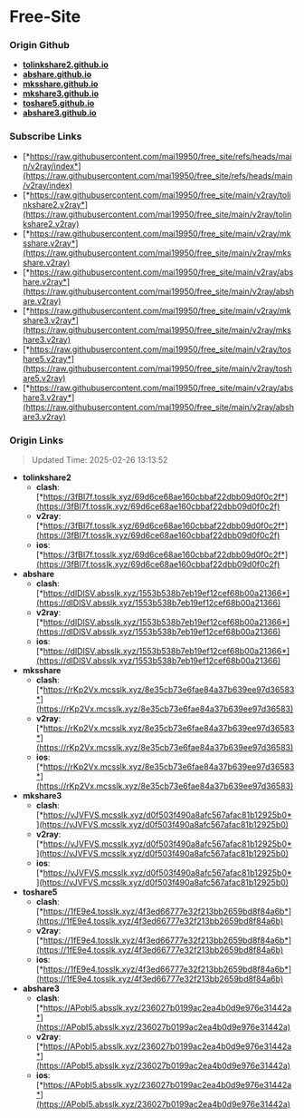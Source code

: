 # Free-Site

### Origin Github

- [**tolinkshare2.github.io**](https://github.com/tolinkshare2/tolinkshare2.github.io)
- [**abshare.github.io**](https://github.com/abshare/abshare.github.io)
- [**mksshare.github.io**](https://github.com/mksshare/mksshare.github.io)
- [**mkshare3.github.io**](https://github.com/mkshare3/mkshare3.github.io)
- [**toshare5.github.io**](https://github.com/toshare5/toshare5.github.io)
- [**abshare3.github.io**](https://github.com/abshare3/abshare3.github.io)

### Subscribe Links

- [*https://raw.githubusercontent.com/mai19950/free_site/refs/heads/main/v2ray/index*](https://raw.githubusercontent.com/mai19950/free_site/refs/heads/main/v2ray/index)
- [*https://raw.githubusercontent.com/mai19950/free_site/main/v2ray/tolinkshare2.v2ray*](https://raw.githubusercontent.com/mai19950/free_site/main/v2ray/tolinkshare2.v2ray)
- [*https://raw.githubusercontent.com/mai19950/free_site/main/v2ray/mksshare.v2ray*](https://raw.githubusercontent.com/mai19950/free_site/main/v2ray/mksshare.v2ray)
- [*https://raw.githubusercontent.com/mai19950/free_site/main/v2ray/abshare.v2ray*](https://raw.githubusercontent.com/mai19950/free_site/main/v2ray/abshare.v2ray)
- [*https://raw.githubusercontent.com/mai19950/free_site/main/v2ray/mkshare3.v2ray*](https://raw.githubusercontent.com/mai19950/free_site/main/v2ray/mkshare3.v2ray)
- [*https://raw.githubusercontent.com/mai19950/free_site/main/v2ray/toshare5.v2ray*](https://raw.githubusercontent.com/mai19950/free_site/main/v2ray/toshare5.v2ray)
- [*https://raw.githubusercontent.com/mai19950/free_site/main/v2ray/abshare3.v2ray*](https://raw.githubusercontent.com/mai19950/free_site/main/v2ray/abshare3.v2ray)

### Origin Links

> Updated Time: 2025-02-26 13:13:52

- **tolinkshare2**
  - **clash**: [*https://3fBI7f.tosslk.xyz/69d6ce68ae160cbbaf22dbb09d0f0c2f*](https://3fBI7f.tosslk.xyz/69d6ce68ae160cbbaf22dbb09d0f0c2f)
  - **v2ray**: [*https://3fBI7f.tosslk.xyz/69d6ce68ae160cbbaf22dbb09d0f0c2f*](https://3fBI7f.tosslk.xyz/69d6ce68ae160cbbaf22dbb09d0f0c2f)
  - **ios**: [*https://3fBI7f.tosslk.xyz/69d6ce68ae160cbbaf22dbb09d0f0c2f*](https://3fBI7f.tosslk.xyz/69d6ce68ae160cbbaf22dbb09d0f0c2f)
- **abshare**
  - **clash**: [*https://dIDlSV.absslk.xyz/1553b538b7eb19ef12cef68b00a21366*](https://dIDlSV.absslk.xyz/1553b538b7eb19ef12cef68b00a21366)
  - **v2ray**: [*https://dIDlSV.absslk.xyz/1553b538b7eb19ef12cef68b00a21366*](https://dIDlSV.absslk.xyz/1553b538b7eb19ef12cef68b00a21366)
  - **ios**: [*https://dIDlSV.absslk.xyz/1553b538b7eb19ef12cef68b00a21366*](https://dIDlSV.absslk.xyz/1553b538b7eb19ef12cef68b00a21366)
- **mksshare**
  - **clash**: [*https://rKp2Vx.mcsslk.xyz/8e35cb73e6fae84a37b639ee97d36583*](https://rKp2Vx.mcsslk.xyz/8e35cb73e6fae84a37b639ee97d36583)
  - **v2ray**: [*https://rKp2Vx.mcsslk.xyz/8e35cb73e6fae84a37b639ee97d36583*](https://rKp2Vx.mcsslk.xyz/8e35cb73e6fae84a37b639ee97d36583)
  - **ios**: [*https://rKp2Vx.mcsslk.xyz/8e35cb73e6fae84a37b639ee97d36583*](https://rKp2Vx.mcsslk.xyz/8e35cb73e6fae84a37b639ee97d36583)
- **mkshare3**
  - **clash**: [*https://vJVFVS.mcsslk.xyz/d0f503f490a8afc567afac81b12925b0*](https://vJVFVS.mcsslk.xyz/d0f503f490a8afc567afac81b12925b0)
  - **v2ray**: [*https://vJVFVS.mcsslk.xyz/d0f503f490a8afc567afac81b12925b0*](https://vJVFVS.mcsslk.xyz/d0f503f490a8afc567afac81b12925b0)
  - **ios**: [*https://vJVFVS.mcsslk.xyz/d0f503f490a8afc567afac81b12925b0*](https://vJVFVS.mcsslk.xyz/d0f503f490a8afc567afac81b12925b0)
- **toshare5**
  - **clash**: [*https://1fE9e4.tosslk.xyz/4f3ed66777e32f213bb2659bd8f84a6b*](https://1fE9e4.tosslk.xyz/4f3ed66777e32f213bb2659bd8f84a6b)
  - **v2ray**: [*https://1fE9e4.tosslk.xyz/4f3ed66777e32f213bb2659bd8f84a6b*](https://1fE9e4.tosslk.xyz/4f3ed66777e32f213bb2659bd8f84a6b)
  - **ios**: [*https://1fE9e4.tosslk.xyz/4f3ed66777e32f213bb2659bd8f84a6b*](https://1fE9e4.tosslk.xyz/4f3ed66777e32f213bb2659bd8f84a6b)
- **abshare3**
  - **clash**: [*https://APobI5.absslk.xyz/236027b0199ac2ea4b0d9e976e31442a*](https://APobI5.absslk.xyz/236027b0199ac2ea4b0d9e976e31442a)
  - **v2ray**: [*https://APobI5.absslk.xyz/236027b0199ac2ea4b0d9e976e31442a*](https://APobI5.absslk.xyz/236027b0199ac2ea4b0d9e976e31442a)
  - **ios**: [*https://APobI5.absslk.xyz/236027b0199ac2ea4b0d9e976e31442a*](https://APobI5.absslk.xyz/236027b0199ac2ea4b0d9e976e31442a)
